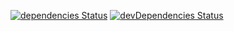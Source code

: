 [![dependencies Status](https://img.shields.io/david/esong-fe/shopping-checkout.svg?style=flat-square)](https://david-dm.org/esong-fe/shopping-checkout)
[![devDependencies Status](https://img.shields.io/david/dev/esong-fe/shopping-checkout.svg?style=flat-square)](https://david-dm.org/esong-fe/shopping-checkout#info=devDependencies)
